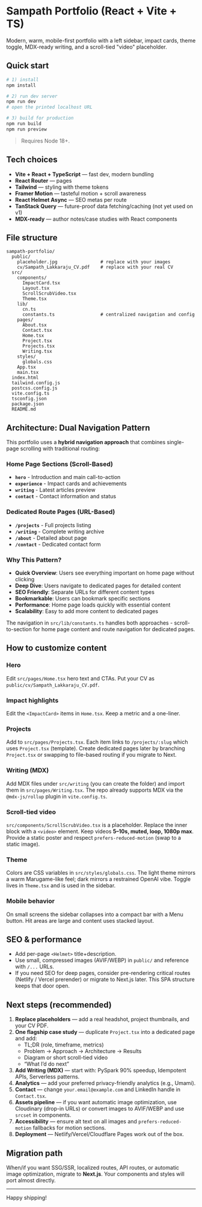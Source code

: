 # Sampath Portfolio (React + Vite + TS)

Modern, warm, mobile-first portfolio with a left sidebar, impact cards, theme toggle, MDX-ready writing, and a scroll-tied "video" placeholder.

## Quick start

```bash
# 1) install
npm install

# 2) run dev server
npm run dev
# open the printed localhost URL

# 3) build for production
npm run build
npm run preview
```

> Requires Node 18+.

## Tech choices

- **Vite + React + TypeScript** — fast dev, modern bundling
- **React Router** — pages
- **Tailwind** — styling with theme tokens
- **Framer Motion** — tasteful motion + scroll awareness
- **React Helmet Async** — SEO metas per route
- **TanStack Query** — future-proof data fetching/caching (not yet used on v1)
- **MDX-ready** — author notes/case studies with React components

## File structure

```
sampath-portfolio/
  public/
    placeholder.jpg                # replace with your images
    cv/Sampath_Lakkaraju_CV.pdf    # replace with your real CV
  src/
    components/
      ImpactCard.tsx
      Layout.tsx
      ScrollScrubVideo.tsx
      Theme.tsx
    lib/
      cn.ts
      constants.ts                 # centralized navigation and config
    pages/
      About.tsx
      Contact.tsx
      Home.tsx
      Project.tsx
      Projects.tsx
      Writing.tsx
    styles/
      globals.css
    App.tsx
    main.tsx
  index.html
  tailwind.config.js
  postcss.config.js
  vite.config.ts
  tsconfig.json
  package.json
  README.md
```

## Architecture: Dual Navigation Pattern

This portfolio uses a **hybrid navigation approach** that combines single-page scrolling with traditional routing:

### Home Page Sections (Scroll-Based)
- **`hero`** - Introduction and main call-to-action
- **`experience`** - Impact cards and achievements  
- **`writing`** - Latest articles preview
- **`contact`** - Contact information and status

### Dedicated Route Pages (URL-Based)
- **`/projects`** - Full projects listing
- **`/writing`** - Complete writing archive
- **`/about`** - Detailed about page
- **`/contact`** - Dedicated contact form

### Why This Pattern?
- **Quick Overview**: Users see everything important on home page without clicking
- **Deep Dive**: Users navigate to dedicated pages for detailed content
- **SEO Friendly**: Separate URLs for different content types
- **Bookmarkable**: Users can bookmark specific sections
- **Performance**: Home page loads quickly with essential content
- **Scalability**: Easy to add more content to dedicated pages

The navigation in `src/lib/constants.ts` handles both approaches - scroll-to-section for home page content and route navigation for dedicated pages.

## How to customize content

### Hero
Edit `src/pages/Home.tsx` hero text and CTAs. Put your CV as `public/cv/Sampath_Lakkaraju_CV.pdf`.

### Impact highlights
Edit the `<ImpactCard>` items in `Home.tsx`. Keep a metric and a one-liner.

### Projects
Add to `src/pages/Projects.tsx`. Each item links to `/projects/:slug` which uses `Project.tsx` (template). Create dedicated pages later by branching `Project.tsx` or swapping to file-based routing if you migrate to Next.

### Writing (MDX)
Add MDX files under `src/writing` (you can create the folder) and import them in `src/pages/Writing.tsx`. The repo already supports MDX via the `@mdx-js/rollup` plugin in `vite.config.ts`.

### Scroll-tied video
`src/components/ScrollScrubVideo.tsx` is a placeholder. Replace the inner block with a `<video>` element. Keep videos **5–10s, muted, loop, 1080p max**. Provide a static poster and respect `prefers-reduced-motion` (swap to a static image).

### Theme
Colors are CSS variables in `src/styles/globals.css`. The light theme mirrors a warm Marugame-like feel; dark mirrors a restrained OpenAI vibe. Toggle lives in `Theme.tsx` and is used in the sidebar.

### Mobile behavior
On small screens the sidebar collapses into a compact bar with a Menu button. Hit areas are large and content uses stacked layout.

## SEO & performance

- Add per-page `<Helmet>` title+description.
- Use small, compressed images (AVIF/WEBP) in `public/` and reference with `/...` URLs.
- If you need SEO for deep pages, consider pre-rendering critical routes (Netlify / Vercel prerender) or migrate to Next.js later. This SPA structure keeps that door open.

## Next steps (recommended)

1. **Replace placeholders** — add a real headshot, project thumbnails, and your CV PDF.
2. **One flagship case study** — duplicate `Project.tsx` into a dedicated page and add:
   - TL;DR (role, timeframe, metrics)
   - Problem → Approach → Architecture → Results
   - Diagram or short scroll-tied video
   - “What I’d do next”
3. **Add Writing (MDX)** — start with: PySpark 90% speedup, Idempotent APIs, Serverless patterns.
4. **Analytics** — add your preferred privacy-friendly analytics (e.g., Umami).
5. **Contact** — change `your.email@example.com` and LinkedIn handle in `Contact.tsx`.
6. **Assets pipeline** — if you want automatic image optimization, use Cloudinary (drop-in URLs) or convert images to AVIF/WEBP and use `srcset` in components.
7. **Accessibility** — ensure alt text on all images and `prefers-reduced-motion` fallbacks for motion sections.
8. **Deployment** — Netlify/Vercel/Cloudflare Pages work out of the box.

## Migration path

When/if you want SSG/SSR, localized routes, API routes, or automatic image optimization, migrate to **Next.js**. Your components and styles will port almost directly.

---

Happy shipping!

